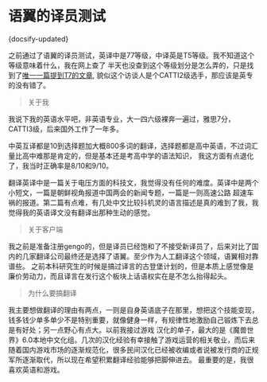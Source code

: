 # 语翼的译员测试

{docsify-updated}

之前通过了语翼的译员测试，英译中是77等级，中译英是T5等级。我不知道这个等级意味着什么，我在网上查了
半天也没查到这个等级划分是怎么弄的，只是找到了[唯一一篇提到T7的文章](https://www.jianshu.com/p/e5882908f082),
貌似这个访谈人是个CATTI2级选手，那应该是英专的没有错了。

>关于我

我说下我的英语水平吧，非英语专业，大一四六级裸奔一遍过，雅思7分，CATTI3级，后来国外工作了一年多。

中英互译都是10到选择题加大概800多词的翻译，选择题都是高中英语，不过词汇量比高中难那是肯定的，但是基本还是考高中学的语法知识，
我这方面有点退化了，我当时正确率是8/10和9/10。

翻译英译中是一篇关于电压方面的科技文，我觉得没有任何的难度。英译中是两个小短文，一篇是朝鲜视角报道中国两会的新闻专题，一篇是一则高速公路
超速车祸的报道。第二篇有点难，有几处中文比较抖机灵的语言描述是真的难到了我，我觉得我的英语译文没有翻译出那种生动的感觉。

>关于客户端

我之前是准备注册gengo的，但是译员已经饱和了不接受新译员了，后来对比了国内的几家翻译公司最终还是选择了语翼。至少作为人工翻译这个领域，语翼相对靠谱些。
之前本科研究生的时候是搞过译言的古登堡计划的，但是本质上感觉像是廉价劳动力，而且译言在发行这个板块上话语权实在是不怎么抬得起头。

>为什么要搞翻译

我主要想做翻译的理由有两点，一则是自身英语底子在那里，想把这个技能变现，钱多钱少单多单少不是特别重要，就像健身一样，有规律性地激励自己锻炼下去总是有好处；另一点野心有点大。以前我接过游戏
汉化的单子，最大的是《魔兽世界》6.0本地中文化组。几次的汉化经验有幸接触了游戏运营的相关敬业，而后来随着国内游戏市场的逐渐规范化，很多民间汉化已经被收编或者说被发行商的正规军所逐渐取代，所以现在希望积累翻译经验能够把脚伸进去。
最重要的是，我很喜欢英语和游戏。